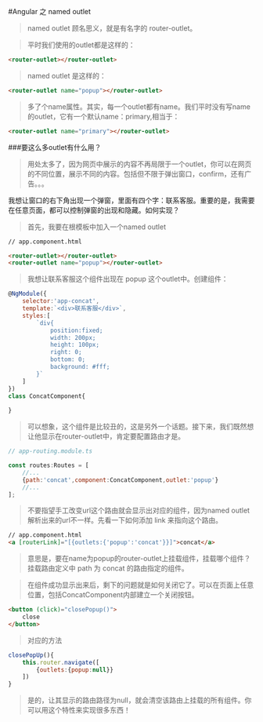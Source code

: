 #Angular 之 named outlet

>named outlet 顾名思义，就是有名字的 router-outlet。

> 平时我们使用的outlet都是这样的：

```html
<router-outlet></router-outlet>
```

> named outlet 是这样的：

```html
<router-outlet name="popup"></router-outlet>
```

> 多了个name属性。其实，每一个outlet都有name。我们平时没有写name的outlet，它有一个默认name：primary,相当于：

```html
<router-outlet name="primary"></router-outlet>
```

###要这么多outlet有什么用？

> 用处太多了，因为网页中展示的内容不再局限于一个outlet，你可以在网页的不同位置，展示不同的内容。包括但不限于弹出窗口，confirm，还有广告。。。

我想让窗口的右下角出现一个弹窗，里面有四个字：联系客服。重要的是，我需要在任意页面，都可以控制弹窗的出现和隐藏。如何实现？

> 首先，我要在根模板中加入一个named outlet

```html
// app.component.html

<router-outlet></router-outlet>
<router-outlet name="popup"></router-outlet>
```

> 我想让联系客服这个组件出现在 popup 这个outlet中。创建组件：

```js
@NgModule({
    selector:'app-concat',
    template:`<div>联系客服</div>`,
    styles:[
        `div{
			position:fixed;
			width: 200px;
			height: 100px;
			right: 0;
			bottom: 0;
			background: #fff;
		}`
    ]
})
class ConcatComponent{
    
}
```

> 可以想象，这个组件是比较丑的，这是另外一个话题。接下来，我们既然想让他显示在router-outlet中，肯定要配置路由才是。

```js
// app-routing.module.ts

const routes:Routes = [
    //...
    {path:'concat',component:ConcatComponent,outlet:'popup'}
    //...
];
```

> 不要指望手工改变url这个路由就会显示出对应的组件，因为named outlet解析出来的url不一样。先看一下如何添加 link 来指向这个路由。

```html
// app.component.html
<a [routerLink]="[{outlets:{'popup':'concat'}}]">concat</a>
```

> 意思是，要在name为popup的router-outlet上挂载组件，挂载哪个组件？挂载路由定义中 path 为 concat 的路由指定的组件。



> 在组件成功显示出来后，剩下的问题就是如何关闭它了。可以在页面上任意位置，包括ConcatComponent内部建立一个关闭按钮。

```html
<button (click)="closePopup()">
    close
</button>
```

> 对应的方法

```js
closePopUp(){
    this.router.navigate([
        {outlets:{popup:null}}
    ])
}
```

> 是的，让其显示的路由路径为null，就会清空该路由上挂载的所有组件。你可以用这个特性来实现很多东西！